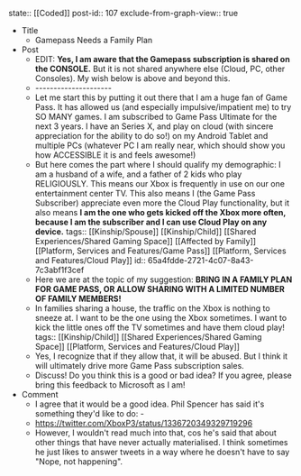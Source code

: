 state:: [[Coded]]
post-id:: 107
exclude-from-graph-view:: true

- Title
	- Gamepass Needs a Family Plan
- Post
	- EDIT: **Yes, I am aware that the Gamepass subscription is shared on the CONSOLE.** But it is not shared anywhere else (Cloud, PC, other Consoles). My wish below is above and beyond this.
	- \---------------------
	- Let me start this by putting it out there that I am a huge fan of Game Pass. It has allowed us (and especially impulsive/impatient me) to try SO MANY games. I am subscribed to Game Pass Ultimate for the next 3 years. I have an Series X, and play on cloud (with sincere appreciation for the ability to do so!) on my Android Tablet and multiple PCs (whatever PC I am really near, which should show you how ACCESSIBLE it is and feels awesome!)
	- But here comes the part where I should qualify my demographic: I am a husband of a wife, and a father of 2 kids who play RELIGIOUSLY. This means our Xbox is frequently in use on our one entertainment center TV. This also means I (the Game Pass Subscriber) appreciate even more the Cloud Play functionality, but it also means **I am the one who gets kicked off the Xbox more often, because I am the subscriber and I can use Cloud Play on any device.**
	  tags:: [[Kinship/Spouse]] [[Kinship/Child]] [[Shared Experiences/Shared Gaming Space]] [[Affected by Family]] [[Platform, Services and Features/Game Pass]] [[Platform, Services and Features/Cloud Play]]
	  id:: 65a4fdde-2721-4c07-8a43-7c3abf1f3cef
	- Here we are at the topic of my suggestion: **BRING IN A FAMILY PLAN FOR GAME PASS, OR ALLOW SHARING WITH A LIMITED NUMBER OF FAMILY MEMBERS!**
	- In families sharing a house, the traffic on the Xbox is nothing to sneeze at. I want to be the one using the Xbox sometimes. I want to kick the little ones off the TV sometimes and have them cloud play!
	  tags:: [[Kinship/Child]] [[Shared Experiences/Shared Gaming Space]] [[Platform, Services and Features/Cloud Play]]
	- Yes, I recognize that if they allow that, it will be abused. But I think it will ultimately drive more Game Pass subscription sales.
	- Discuss! Do you think this is a good or bad idea? If you agree, please bring this feedback to Microsoft as I am!
- Comment
	- I agree that it would be a good idea. Phil Spencer has said it's something they'd like to do: -
	- https://twitter.com/XboxP3/status/1336720349329719296
	- However, I wouldn't read much into that, cos he's said that about other things that have never actually materialised. I think sometimes he just likes to answer tweets in a way where he doesn't have to say "Nope, not happening".